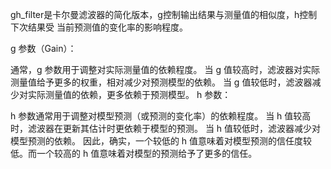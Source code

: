 gh_filter是卡尔曼滤波器的简化版本，g控制输出结果与测量值的相似度，h控制下次结果受 当前预测值的变化率的影响程度。

g 参数（Gain）：

通常，g 参数用于调整对实际测量值的依赖程度。
当 g 值较高时，滤波器对实际测量值给予更多的权重，相对减少对预测模型的依赖。
当 g 值较低时，滤波器减少对实际测量值的依赖，更多依赖于预测模型。
h 参数：

h 参数通常用于调整对模型预测（或预测的变化率）的依赖程度。
当 h 值较高时，滤波器在更新其估计时更依赖于模型的预测。
当 h 值较低时，滤波器减少对模型预测的依赖。
因此，确实，一个较低的 h 值意味着对模型预测的信任度较低。而一个较高的 h 值意味着对模型的预测给予了更多的信任。
